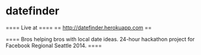 datefinder
==========
==== Live at ====
== http://datefinder.herokuapp.com ==

==== Bros helping bros with local date ideas. 24-hour hackathon project for Facebook Regional Seattle 2014. ====

